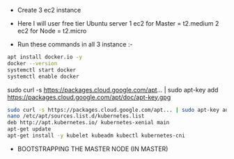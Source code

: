- Create 3 ec2 instance
- Here I will user free tier Ubuntu server
1 ec2 for Master = t2.medium
2 ec2 for Node = t2.micro

- Run these commands in all 3 instance :-
```bash
apt install docker.io -y
docker --version
systemctl start docker
systemctl enable docker
```

sudo curl -s https://packages.cloud.google.com/apt... | sudo apt-key add 
https://packages.cloud.google.com/apt/doc/apt-key.gpg
```bash
sudo curl -s https://packages.cloud.google.com/apt... | sudo apt-key add     // we can able to connect master to node
nano /etc/apt/sources.list.d/kubernetes.list
deb http://apt.kubernetes.io/ kubernetes-xenial main
apt-get update
apt-get install -y kubelet kubeadm kubectl kubernetes-cni
```


- BOOTSTRAPPING THE MASTER NODE (IN MASTER)









